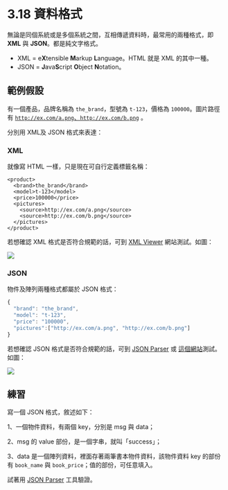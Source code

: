 # 3.18 資料格式

無論是同個系統或是多個系統之間，互相傳遞資料時，最常用的兩種格式，即 **XML** 與 **JSON**。都是純文字格式。

* XML = e**X**tensible **M**arkup **L**anguage。HTML 就是 XML 的其中一種。
* JSON = **J**ava**S**cript **O**bject **N**otation。

## 範例假設

有一個產品，品牌名稱為 `the_brand`，型號為 `t-123`，價格為 `100000`。圖片路徑有 [`http://ex.com/a.png`、`http://ex.com/b.png`](http://ex.com/a.png%E3%80%81http://ex.com/b.png) 。

分別用 XML及 JSON 格式來表達：



### XML

就像寫 HTML 一樣，只是現在可自行定義標籤名稱：

```markup
<product>
  <brand>the_brand</brand>
  <model>t-123</model>
  <price>100000</price>
  <pictures>
    <source>http://ex.com/a.png</source>
    <source>http://ex.com/b.png</source>
  </pictures>
</product>
```

若想確認 XML 格式是否符合規範的話，可到 [XML Viewer](https://codebeautify.org/xmlviewer) 網站測試。如圖：

![](../.gitbook/assets/xml\_parse.png)



### JSON

物件及陣列兩種格式都屬於 JSON 格式：

```javascript
{
  "brand": "the_brand",
  "model": "t-123",
  "price": "100000",
  "pictures":["http://ex.com/a.png", "http://ex.com/b.png"]
}
```

若想確認 JSON 格式是否符合規範的話，可到 [JSON Parser](http://json.parser.online.fr) 或 [這個網站](https://jsonformatter.org/json-parser)測試。如圖：

![](../.gitbook/assets/json\_parser.png)



## 練習

寫一個 JSON 格式，敘述如下：

1、一個物件資料，有兩個 key，分別是 msg 與 data；

2、msg 的 value 部份，是一個字串，就叫「success」；

3、data 是一個陣列資料，裡面存著兩筆書本物件資料，該物件資料 key 的部份 有 `book_name` 與 `book_price`；值的部份，可任意填入。

試著用 [JSON Parser](http://json.parser.online.fr) 工具驗證。
